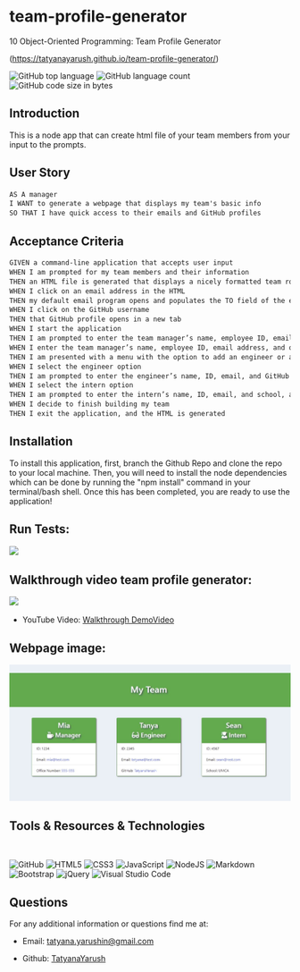 # team-profile-generator
10 Object-Oriented Programming: Team Profile Generator

(https://tatyanayarush.github.io/team-profile-generator/)

![GitHub top language](https://img.shields.io/github/languages/top/TatyanaYarush/team-profile-generator?color=green&logo=Javascript&logoColor=yellow)
![GitHub language count](https://img.shields.io/github/languages/count/TatyanaYarush/team-profile-generator?logo=Lanquages)
![GitHub code size in bytes](https://img.shields.io/github/languages/code-size/TatyanaYarush/team-profile-generator?color=orange&label=HTML&logo=HTML&logoColor=orange)


## Introduction

This is a node app that can create html file of your team members from your input to the prompts.

## User Story

```md
AS A manager
I WANT to generate a webpage that displays my team's basic info
SO THAT I have quick access to their emails and GitHub profiles
```

## Acceptance Criteria

```md
GIVEN a command-line application that accepts user input
WHEN I am prompted for my team members and their information
THEN an HTML file is generated that displays a nicely formatted team roster based on user input
WHEN I click on an email address in the HTML
THEN my default email program opens and populates the TO field of the email with the address
WHEN I click on the GitHub username
THEN that GitHub profile opens in a new tab
WHEN I start the application
THEN I am prompted to enter the team manager’s name, employee ID, email address, and office number
WHEN I enter the team manager’s name, employee ID, email address, and office number
THEN I am presented with a menu with the option to add an engineer or an intern or to finish building my team
WHEN I select the engineer option
THEN I am prompted to enter the engineer’s name, ID, email, and GitHub username, and I am taken back to the menu
WHEN I select the intern option
THEN I am prompted to enter the intern’s name, ID, email, and school, and I am taken back to the menu
WHEN I decide to finish building my team
THEN I exit the application, and the HTML is generated
```

## Installation
To install this application, first, branch the Github Repo and clone the repo to your local machine. Then, you will need to install the node dependencies which can be done by running the "npm install" command in your terminal/bash shell. Once this has been completed, you are ready to use the application!


## Run Tests:

![](readme_assets/test_run.gif)



## Walkthrough video team profile generator:

![](readme_assets/Demo.gif)

 - YouTube Video: [Walkthrough DemoVideo](https://www.youtube.com/watch?v=vzHBk1cwQl0)


## Webpage image: 

![](readme_assets/Webpage_image.JPG)

## Tools & Resources & Technologies

</br>
<p>
<img alt="GitHub" src="https://img.shields.io/badge/github-%23121011.svg?&style=for-the-badge&logo=github&logoColor=white"/>
<img alt="HTML5" src="https://img.shields.io/badge/html5-%23E34F26.svg?&style=for-the-badge&logo=html5&logoColor=white"/>
<img alt="CSS3" src="https://img.shields.io/badge/css3-%231572B6.svg?&style=for-the-badge&logo=css3&logoColor=white"/>
<img alt="JavaScript" src="https://img.shields.io/badge/javascript-%23323330.svg?&style=for-the-badge&logo=javascript&logoColor=%23F7DF1E"/>
<img alt="NodeJS" src="https://img.shields.io/badge/node.js-%2343853D.svg?&style=for-the-badge&logo=node.js&logoColor=white"/>
<img alt="Markdown" src="https://img.shields.io/badge/markdown-%23000000.svg?&style=for-the-badge&logo=markdown&logoColor=white"/>
<img alt="Bootstrap" src="https://img.shields.io/badge/bootstrap-%23563D7C.svg?&style=for-the-badge&logo=bootstrap&logoColor=white"/>
<img alt="jQuery" src="https://img.shields.io/badge/jquery-%230769AD.svg?&style=for-the-badge&logo=jquery&logoColor=white"/>
<img alt="Visual Studio Code" src="https://img.shields.io/badge/VisualStudioCode-0078d7.svg?&style=for-the-badge&logo=visual-studio-code&logoColor=white"/>
</p>



 ## Questions
 For any additional information or questions find me at:

 - Email: [tatyana.yarushin@gmail.com](mailto:tatyana.yarushin@gmail.com)
 
 - Github: [TatyanaYarush](https://github.com/TatyanaYarush)
